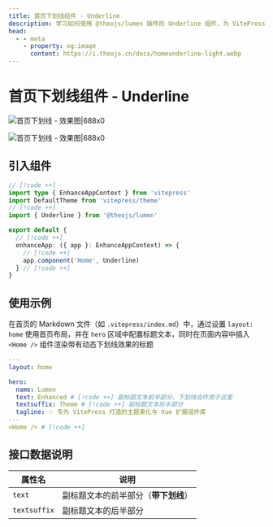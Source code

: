 ```yaml
---
title: 首页下划线组件 - Underline
description: 学习如何使用 @theojs/lumen 插件的 Underline 组件，为 VitePress 网站首页的hero区域标题文本添加美观的动态下划线效果。本指南包含组件引入、属性配置及在首页布局中使用的详细步骤，提升首页视觉吸引力和用户体验。
head:
  - - meta
    - property: og:image
      content: https://i.theojs.cn/docs/homeunderline-light.webp
---
```


# 首页下划线组件 - Underline

![首页下划线 - 效果图|688x0](https://i.theojs.cn/docs/homeunderline-light.webp#light '首页下划线 - 效果图')

![首页下划线 - 效果图|688x0](https://i.theojs.cn/docs/homeunderline-dark.webp#dark '首页下划线 - 效果图')

## 引入组件

```ts [.vitepress/theme/index.ts]
// [!code ++]
import type { EnhanceAppContext } from 'vitepress'
import DefaultTheme from 'vitepress/theme'
// [!code ++]
import { Underline } from '@theojs/lumen'

export default {
  // [!code ++]
  enhanceApp: ({ app }: EnhanceAppContext) => {
    // [!code ++]
    app.component('Home', Underline)
  } // [!code ++]
}
```

## 使用示例

在首页的 Markdown 文件（如 `.vitepress/index.md`）中，通过设置 `layout: home` 使用首页布局，并在 `hero` 区域中配置标题文本，同时在页面内容中插入 `<Home />` 组件渲染带有动态下划线效果的标题

```yaml [.vitepress/index.md]
---
layout: home

hero:
  name: Lumen
  text: Enhanced # [!code ++] 副标题文本前半部分，下划线会作用于这里
  textsuffix: Theme # [!code ++] 副标题文本后半部分
  tagline: ✨ 专为 VitePress 打造的主题美化与 Vue 扩展组件库
---
<Home /> # [!code ++]
```

## 接口数据说明

| 属性名       | 说明                                 |
| ------------ | ------------------------------------ |
| `text`       | 副标题文本的前半部分（**带下划线**） |
| `textsuffix` | 副标题文本的后半部分                 |

